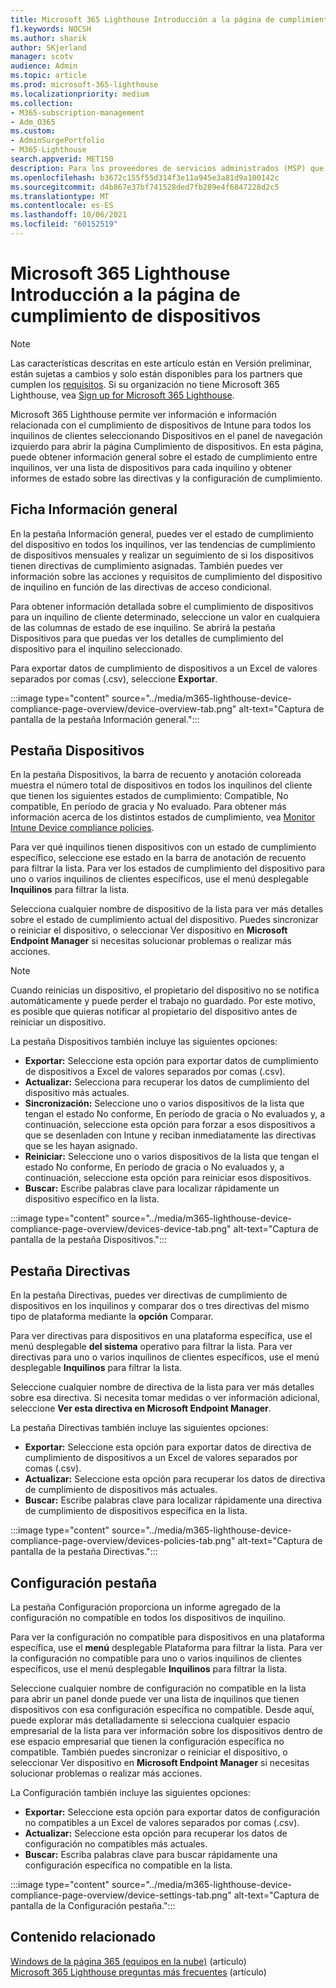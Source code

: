 ```yaml
---
title: Microsoft 365 Lighthouse Introducción a la página de cumplimiento de dispositivos
f1.keywords: NOCSH
ms.author: sharik
author: SKjerland
manager: scotv
audience: Admin
ms.topic: article
ms.prod: microsoft-365-lighthouse
ms.localizationpriority: medium
ms.collection:
- M365-subscription-management
- Adm_O365
ms.custom:
- AdminSurgePortfolio
- M365-Lighthouse
search.appverid: MET150
description: Para los proveedores de servicios administrados (MSP) que usan Microsoft 365 Lighthouse, obtenga información sobre la página Cumplimiento de dispositivos.
ms.openlocfilehash: b3672c155f55d314f3e11a945e3a81d9a100142c
ms.sourcegitcommit: d4b867e37bf741528ded7fb289e4f6847228d2c5
ms.translationtype: MT
ms.contentlocale: es-ES
ms.lasthandoff: 10/06/2021
ms.locfileid: "60152519"
---
```

# <a name="microsoft-365-lighthouse-device-compliance-page-overview"></a>Microsoft 365 Lighthouse Introducción a la página de cumplimiento de dispositivos

> [!NOTE]
> Las características descritas en este artículo están en Versión preliminar, están sujetas a cambios y solo están disponibles para los partners que cumplen los [requisitos](m365-lighthouse-requirements.md). Si su organización no tiene Microsoft 365 Lighthouse, vea [Sign up for Microsoft 365 Lighthouse](m365-lighthouse-sign-up.md).

Microsoft 365 Lighthouse permite ver información e información relacionada con el cumplimiento de dispositivos  de Intune para todos los inquilinos de clientes seleccionando Dispositivos en el panel de navegación izquierdo para abrir la página Cumplimiento de dispositivos. En esta página, puede obtener información general sobre el estado de cumplimiento entre inquilinos, ver una lista de dispositivos para cada inquilino y obtener informes de estado sobre las directivas y la configuración de cumplimiento.

## <a name="overview-tab"></a>Ficha Información general  
  
En la pestaña Información general, puedes ver el estado de cumplimiento del dispositivo en todos los inquilinos, ver las tendencias de cumplimiento de dispositivos mensuales y realizar un seguimiento de si los dispositivos tienen directivas de cumplimiento asignadas. También puedes ver información sobre las acciones y requisitos de cumplimiento del dispositivo de inquilino en función de las directivas de acceso condicional. 

Para obtener información detallada sobre el cumplimiento de dispositivos para un inquilino de cliente determinado, seleccione un valor en cualquiera de las columnas de estado de ese inquilino. Se abrirá la pestaña Dispositivos para que puedas ver los detalles de cumplimiento del dispositivo para el inquilino seleccionado.

Para exportar datos de cumplimiento de dispositivos a un Excel de valores separados por comas (.csv), seleccione **Exportar**.

:::image type="content" source="../media/m365-lighthouse-device-compliance-page-overview/device-overview-tab.png" alt-text="Captura de pantalla de la pestaña Información general.":::

## <a name="devices-tab"></a>Pestaña Dispositivos

En la pestaña Dispositivos, la barra de recuento y anotación coloreada muestra el número total de dispositivos en todos los inquilinos del cliente que tienen los siguientes estados de cumplimiento: Compatible, No compatible, En período de gracia y No evaluado. Para obtener más información acerca de los distintos estados de cumplimiento, vea [Monitor Intune Device compliance policies](/mem/intune/protect/compliance-policy-monitor).

Para ver qué inquilinos tienen dispositivos con un estado de cumplimiento específico, seleccione ese estado en la barra de anotación de recuento para filtrar la lista. Para ver los estados de cumplimiento del dispositivo para uno o varios inquilinos de clientes específicos, use el menú desplegable **Inquilinos** para filtrar la lista.

Selecciona cualquier nombre de dispositivo de la lista para ver más detalles sobre el estado de cumplimiento actual del dispositivo. Puedes sincronizar o reiniciar el dispositivo, o seleccionar Ver dispositivo en **Microsoft Endpoint Manager** si necesitas solucionar problemas o realizar más acciones.

> [!NOTE]
> Cuando reinicias un dispositivo, el propietario del dispositivo no se notifica automáticamente y puede perder el trabajo no guardado. Por este motivo, es posible que quieras notificar al propietario del dispositivo antes de reiniciar un dispositivo.

La pestaña Dispositivos también incluye las siguientes opciones:

- **Exportar:** Seleccione esta opción para exportar datos de cumplimiento de dispositivos a Excel de valores separados por comas (.csv).
- **Actualizar:** Selecciona para recuperar los datos de cumplimiento del dispositivo más actuales.
- **Sincronización:** Seleccione uno o varios dispositivos de la lista que tengan el estado No conforme, En período de gracia o No evaluados y, a continuación, seleccione esta opción para forzar a esos dispositivos a que se desenladen con Intune y reciban inmediatamente las directivas que se les hayan asignado.
- **Reiniciar:** Seleccione uno o varios dispositivos de la lista que tengan el estado No conforme, En período de gracia o No evaluados y, a continuación, seleccione esta opción para reiniciar esos dispositivos.
- **Buscar:** Escribe palabras clave para localizar rápidamente un dispositivo específico en la lista.
 
:::image type="content" source="../media/m365-lighthouse-device-compliance-page-overview/devices-device-tab.png" alt-text="Captura de pantalla de la pestaña Dispositivos.":::

## <a name="policies-tab"></a>Pestaña Directivas

En la pestaña Directivas, puedes ver directivas de cumplimiento de dispositivos en los inquilinos y comparar dos o tres directivas del mismo tipo de plataforma mediante la **opción** Comparar.

Para ver directivas para dispositivos en una plataforma específica, use el menú desplegable **del sistema** operativo para filtrar la lista. Para ver directivas para uno o varios inquilinos de clientes específicos, use el menú desplegable **Inquilinos** para filtrar la lista.

Seleccione cualquier nombre de directiva de la lista para ver más detalles sobre esa directiva. Si necesita tomar medidas o ver información adicional, seleccione **Ver esta directiva en Microsoft Endpoint Manager**.

La pestaña Directivas también incluye las siguientes opciones:

- **Exportar:** Seleccione esta opción para exportar datos de directiva de cumplimiento de dispositivos a un Excel de valores separados por comas (.csv).
- **Actualizar:** Seleccione esta opción para recuperar los datos de directiva de cumplimiento de dispositivos más actuales.
- **Buscar:** Escribe palabras clave para localizar rápidamente una directiva de cumplimiento de dispositivos específica en la lista.

:::image type="content" source="../media/m365-lighthouse-device-compliance-page-overview/devices-policies-tab.png" alt-text="Captura de pantalla de la pestaña Directivas.":::

## <a name="settings-tab"></a>Configuración pestaña

La pestaña Configuración proporciona un informe agregado de la configuración no compatible en todos los dispositivos de inquilino. 

Para ver la configuración no compatible para dispositivos en una plataforma específica, use el **menú** desplegable Plataforma para filtrar la lista. Para ver la configuración no compatible para uno o varios inquilinos de clientes específicos, use el menú desplegable **Inquilinos** para filtrar la lista.

Seleccione cualquier nombre de configuración no compatible en la lista para abrir un panel donde puede ver una lista de inquilinos que tienen dispositivos con esa configuración específica no compatible. Desde aquí, puede explorar más detalladamente si selecciona cualquier espacio empresarial de la lista para ver información sobre los dispositivos dentro de ese espacio empresarial que tienen la configuración específica no compatible. También puedes sincronizar o reiniciar el dispositivo, o seleccionar Ver dispositivo en **Microsoft Endpoint Manager** si necesitas solucionar problemas o realizar más acciones.

La Configuración también incluye las siguientes opciones:

- **Exportar:** Seleccione esta opción para exportar datos de configuración no compatibles a un Excel de valores separados por comas (.csv).
- **Actualizar:** Seleccione esta opción para recuperar los datos de configuración no compatibles más actuales.
- **Buscar:** Escriba palabras clave para buscar rápidamente una configuración específica no compatible en la lista.

:::image type="content" source="../media/m365-lighthouse-device-compliance-page-overview/device-settings-tab.png" alt-text="Captura de pantalla de la Configuración pestaña.":::

## <a name="related-content"></a>Contenido relacionado

[Windows de la página 365 (equipos en la nube)](m365-lighthouse-win365-page-overview.md) (artículo)\
[Microsoft 365 Lighthouse preguntas más frecuentes](m365-lighthouse-faq.yml) (artículo)
